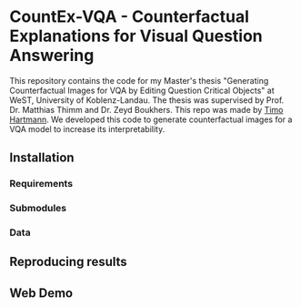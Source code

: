 # CountEx-VQA - Counterfactual Explanations for Visual Question Answering
This repository contains the code for my Master's thesis "Generating Counterfactual Images for VQA by Editing Question Critical Objects" at WeST, University of Koblenz-Landau.
The thesis was supervised by Prof. Dr. Matthias Thimm and Dr. Zeyd Boukhers. This repo was made by [Timo Hartmann](https://www.researchgate.net/profile/Timo-Hartmann-3). We developed this code to generate counterfactual images for a VQA model to increase its interpretability.

## Installation

### Requirements

### Submodules

### Data

## Reproducing results

## Web Demo
